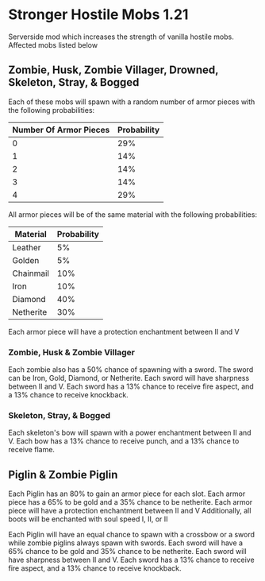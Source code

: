 # Stronger Hostile Mobs 1.21

Serverside mod which increases the strength of vanilla hostile mobs. Affected mobs listed below

## Zombie, Husk, Zombie Villager, Drowned, Skeleton, Stray, & Bogged

Each of these mobs will spawn with a random number of armor pieces with the following probabilities:

| Number Of Armor Pieces | Probability |
|------------------------|-------------|
| 0                      | 29%         |
| 1                      | 14%         |
| 2                      | 14%         |
| 3                      | 14%         |
| 4                      | 29%         |

All armor pieces will be of the same material with the following probabilities:

| Material  | Probability |
|-----------|-------------|
| Leather   | 5%          |
| Golden    | 5%          |
| Chainmail | 10%         |
| Iron      | 10%         |
| Diamond   | 40%         |
| Netherite | 30%         |

Each armor piece will have a protection enchantment between II and V

### Zombie, Husk & Zombie Villager

Each zombie also has a 50% chance of spawning with a sword. 
The sword can be Iron, Gold, Diamond, or Netherite. 
Each sword will have sharpness between II and V. 
Each sword has a 13% chance to receive fire aspect, and a 13% chance to receive knockback.


### Skeleton, Stray, & Bogged

Each skeleton's bow will spawn with a power enchantment between II and V.
Each bow has a 13% chance to receive punch, and a 13% chance to receive flame.

## Piglin & Zombie Piglin

Each Piglin has an 80% to gain an armor piece for each slot. 
Each armor piece has a 65% to be gold and a 35% chance to be netherite.
Each armor piece will have a protection enchantment between II and V
Additionally, all boots will be enchanted with soul speed I, II, or II

Each Piglin will have an equal chance to spawn with a crossbow or a sword while zombie piglins always spawn with swords.
Each sword will have a 65% chance to be gold and 35% chance to be netherite.
Each sword will have sharpness between II and V.
Each sword has a 13% chance to receive fire aspect, and a 13% chance to receive knockback.


